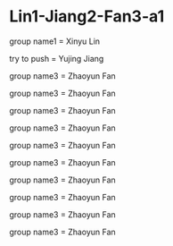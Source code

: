 # Lin1-Jiang2-Fan3-a1

group name1 = Xinyu Lin

try to push = Yujing Jiang


group name3 = Zhaoyun Fan

group name3 = Zhaoyun Fan

group name3 = Zhaoyun Fan

group name3 = Zhaoyun Fan

group name3 = Zhaoyun Fan

group name3 = Zhaoyun Fan


group name3 = Zhaoyun Fan

group name3 = Zhaoyun Fan

group name3 = Zhaoyun Fan

group name3 = Zhaoyun Fan
